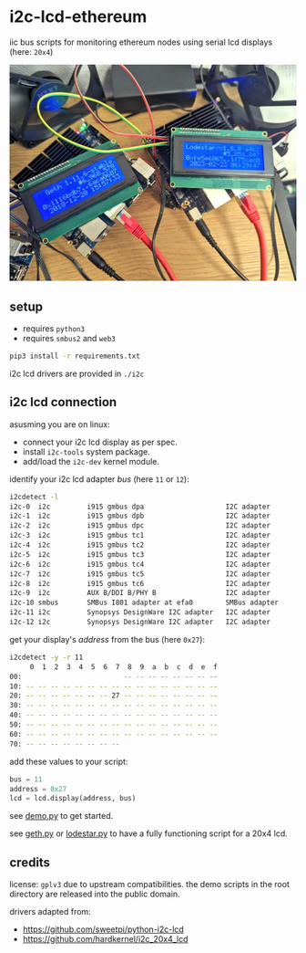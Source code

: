 # i2c-lcd-ethereum
iic bus scripts for monitoring ethereum nodes using serial lcd displays (here: `20x4`)

[![screenshot of two lcd displays](.github/screenshot.png)](.github/screenshot.png)

## setup

* requires `python3`
* requires `smbus2` and `web3`

```bash
pip3 install -r requirements.txt
```

i2c lcd drivers are provided in `./i2c`

## i2c lcd connection

asusming you are on linux:
* connect your i2c lcd display as per spec.
* install `i2c-tools` system package.
* add/load the `i2c-dev` kernel module.

identify your i2c lcd adapter _bus_ (here `11` or `12`):

```bash
i2cdetect -l
i2c-0  i2c         i915 gmbus dpa                    I2C adapter
i2c-1  i2c         i915 gmbus dpb                    I2C adapter
i2c-2  i2c         i915 gmbus dpc                    I2C adapter
i2c-3  i2c         i915 gmbus tc1                    I2C adapter
i2c-4  i2c         i915 gmbus tc2                    I2C adapter
i2c-5  i2c         i915 gmbus tc3                    I2C adapter
i2c-6  i2c         i915 gmbus tc4                    I2C adapter
i2c-7  i2c         i915 gmbus tc5                    I2C adapter
i2c-8  i2c         i915 gmbus tc6                    I2C adapter
i2c-9  i2c         AUX B/DDI B/PHY B                 I2C adapter
i2c-10 smbus       SMBus I801 adapter at efa0        SMBus adapter
i2c-11 i2c         Synopsys DesignWare I2C adapter   I2C adapter
i2c-12 i2c         Synopsys DesignWare I2C adapter   I2C adapter
```

get your display's _address_ from the bus (here `0x27`):

```bash
i2cdetect -y -r 11
     0  1  2  3  4  5  6  7  8  9  a  b  c  d  e  f
00:                         -- -- -- -- -- -- -- --
10: -- -- -- -- -- -- -- -- -- -- -- -- -- -- -- --
20: -- -- -- -- -- -- -- 27 -- -- -- -- -- -- -- --
30: -- -- -- -- -- -- -- -- -- -- -- -- -- -- -- --
40: -- -- -- -- -- -- -- -- -- -- -- -- -- -- -- --
50: -- -- -- -- -- -- -- -- -- -- -- -- -- -- -- --
60: -- -- -- -- -- -- -- -- -- -- -- -- -- -- -- --
70: -- -- -- -- -- -- -- --
```

add these values to your script:

```python
bus = 11
address = 0x27
lcd = lcd.display(address, bus)
```

see [demo.py](./demo.py) to get started.

see [geth.py](./geth.py) or [lodestar.py](./lodestar.py) to have a fully functioning script for a 20x4 lcd.

## credits

license: `gplv3` due to upstream compatibilities. the demo scripts in the root directory are released into the public domain.

drivers adapted from:
* https://github.com/sweetpi/python-i2c-lcd
* https://github.com/hardkernel/i2c_20x4_lcd
